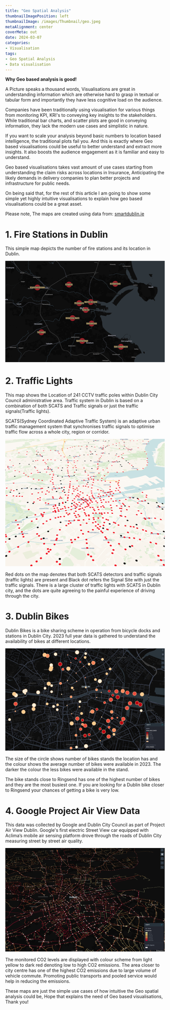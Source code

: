 ```yaml
---
title: "Geo Spatial Analysis"
thumbnailImagePosition: left
thumbnailImage: /images/Thumbnail/geo.jpeg
metaAlignment: center
coverMeta: out
date: 2024-03-07
categories:
- Visualisation
tags:
- Geo Spatial Analysis
- Data visualisation
---
```

**Why Geo based analysis is good!**
<!--more-->
A Picture speaks a thousand words, Visualisations are great in understanding information which are otherwise hard to grasp in textual or tabular form and importantly they have less cognitive load on the audience.

Companies have been traditionally using visualisation for various things from monitoring KPI, KRI's to conveying key insights to the stakeholders. While traditional bar charts, and scatter plots are good in conveying information, they lack the modern use cases and simplistic in nature.

If you want to scale your analysis beyond basic numbers to location based intelligence, the traditional plots fail you. And this is exactly where Geo based visualisations could be useful to better understand and extract more insights. It also boosts the audience engagement as it is familiar and easy to understand.

Geo based visualisations takes vast amount of use cases starting from understanding the claim risks across locations in Insurance, Anticipating the likely demands in delivery companies to plan better projects and infrastructure for public needs.

On being said that, for the rest of this article I am going to show some simple yet highly intuitive visualisations to explain how geo based visualisations could be a great asset.

Please note, The maps are created using data from: [smartdublin.ie](https://data.smartdublin.ie/dataset/?q=traffic&sort=score+desc%2C+metadata_modified+desc&page=2)

# 1. Fire Stations in Dublin

This simple map depicts the number of fire stations and its location in Dublin.

![Fire.png](/images/Markdown_Images/Kepler/Fire_Station_Final.png)

# 2. Traffic Lights

 This map shows the Location of 241 CCTV traffic poles within Dublin City Council administrative area. Traffic system in Dublin is based on a combination of both SCATS and Traffic signals or just the traffic signals(Traffic lights).

 SCATS(Sydney Coordinated Adaptive Traffic System) is an adaptive urban traffic management system that synchronises traffic signals to optimise traffic flow across a whole city, region or corridor.


![lights.png](/images/Markdown_Images/Kepler/Traffic1.png)

Red dots on the map denotes that both SCATS detectors and traffic signals (traffic lights) are present and Black dot refers the Signal Site with just the traffic signals. There is a large cluster of traffic lights with SCATS in Dublin city, and the dots are quite agreeing to the painful experience of driving through the city.

# 3. Dublin Bikes
Dublin Bikes is a bike sharing scheme in operation from bicycle docks and stations in Dublin City. 2023 full year data is gathered to understand the availability of bikes at different locations.

![bike.png](/images/Markdown_Images/Kepler/Dublin_Bikes.png)

The size of the circle shows number of bikes stands the location has and the colour shows the average number of bikes were available in 2023. The darker the colour the less bikes were available in the stand.

The bike stands close to Ringsend has one of the highest number of bikes and they are the most busiest one. If you are looking for a Dublin bike closer to Ringsend your chances of getting a bike is very low.

# 4. Google Project Air View Data
This data was collected by Google and Dublin City Council as part of Project Air View Dublin. Google's first electric Street View car equipped with Aclima’s mobile air sensing platform drove through the roads of Dublin City measuring street by street air quality.

![Co2drive_signals.png](/images/Markdown_Images/Kepler/Co2drives_signals.png)

The monitored CO2 levels are displayed with colour scheme from light yellow to dark red denoting low to high CO2 emissions. The area closer to city centre has one of the highest CO2 emissions due to large volume of vehicle commute. Promoting public transports and pooled service would help in reducing the emissions.

These maps are just the simple use cases of how intuitive the Geo spatial analysis could be, Hope that explains the need of Geo based visualisations, Thank you!
